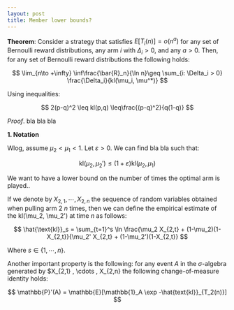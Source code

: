 ```yaml
---
layout: post
title: Member lower bounds?
---
```


**Theorem**: Consider a strategy that satisfies $E[T_i(n)] = o(n^a)$ for any set of Bernoulli reward distributions, any arm $i$ with $\Delta_i > 0$, and any $a > 0$. Then, for any set of Bernoulli reward distributions the following holds:

$$ \lim_{n\to +\infty} \inf\frac{\bar{R}_n}{\ln n}\geq \sum_{i: \Delta_i > 0} \frac{\Delta_i}{kl(\mu_i, \mu^*)}  $$

Using inequalities:

$$ 2(p-q)^2 \leq kl(p,q) \leq\frac{(p-q)^2}{q(1-q)} $$

*Proof*. bla bla bla

**1. Notation**

Wlog, assume $\mu_2 < \mu_1 < 1$. Let $\varepsilon > 0$. We can find bla bla such that:

$$ \text{kl}(\mu_2, \mu_2') \leq (1 + \varepsilon)\text{kl}(\mu_2, \mu_1) $$

We want to have a lower bound on the number of times the optimal arm is played..

If we denote by $X_{2, 1}, \cdots, X_{2, n}$ the sequence of random variables obtained when pulling arm 2 $n$ times, then we can define the empirical estimate of the kl(\mu_2, \mu_2') at time $n$  as follows:

$$ \hat{\text{kl}}_s = \sum_{t=1}^s \ln \frac{\mu_2 X_{2,t} + (1-\mu_2)(1-X_{2,t}}{\mu_2' X_{2,t} + (1-\mu_2')(1-X_{2,t}} $$

Where $s \in \{1, \cdots, n\}$. 

Another important property is the following: for any event $A$ in the $\sigma$-algebra generated by $X_{2,1} , \cdots , X_{2,n} the following change-of-measure identity holds:

$$ \mathbb{P}'(A) = \mathbb{E}[\mathbb{1}_A \exp -\hat{text{kl}}_{T_2(n)}] $$

